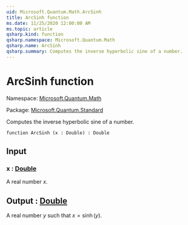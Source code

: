 ```yaml
---
uid: Microsoft.Quantum.Math.ArcSinh
title: ArcSinh function
ms.date: 11/25/2020 12:00:00 AM
ms.topic: article
qsharp.kind: function
qsharp.namespace: Microsoft.Quantum.Math
qsharp.name: ArcSinh
qsharp.summary: Computes the inverse hyperbolic sine of a number.
---
```


# ArcSinh function

Namespace: [Microsoft.Quantum.Math](xref:Microsoft.Quantum.Math)

Package: [Microsoft.Quantum.Standard](https://nuget.org/packages/Microsoft.Quantum.Standard)


Computes the inverse hyperbolic sine of a number.

```qsharp
function ArcSinh (x : Double) : Double
```


## Input

### x : [Double](xref:microsoft.quantum.user-guide.language.types)

A real number $x$.



## Output : [Double](xref:microsoft.quantum.user-guide.language.types)

A real number $y$ such that $x = \operatorname{sinh}(y)$.